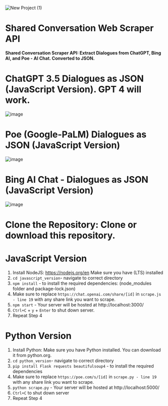 ![New Project (1)](https://github.com/OrangeDev2/ScrapeSharedConvoAPI/assets/47803678/e4b66fca-12ab-4144-835a-5783dc13fd16)
# Shared Conversation Web Scraper API
**Shared Conversation Scraper API: Extract Dialogues from ChatGPT, Bing AI, and Poe - AI Chat. Converted to JSON.**

# ChatGPT 3.5 Dialogues as JSON (JavaScript Version).  GPT 4 will work.
![image](https://github.com/OrangeDev2/ScrapeSharedConvoAPI/assets/47803678/3708f241-3a99-4737-a0be-aab5561262e9)
# Poe (Google-PaLM) Dialogues as JSON (JavaScript Version)
![image](https://github.com/OrangeDev2/ScrapeSharedConvoAPI/assets/47803678/522dd1c2-504f-4230-b9d5-a5372c7df1ca)
# Bing AI Chat - Dialogues as JSON (JavaScript Version)
![image](https://github.com/OrangeDev2/ScrapeSharedConvoAPI/assets/47803678/4a2be4dd-e9ac-45e0-a15b-2b402cf957fe)

# **Clone the Repository**: Clone or download this repository.

# JavaScript Version
1. Install NodeJS: https://nodejs.org/en Make sure you have (LTS) installed
2. `cd javascript_version`- navigate to correct directory
3. `npm install` - to install the required dependencies: (node_modules folder and package-lock.json)
4. Make sure to replace `https://chat.openai.com/share/[id]` in `scrape.js - line 19` with any share link you want to scrape.
5. `npm start` - Your server will be hosted at http://localhost:3000/
6. `Ctrl+C` + `y` + `Enter` to shut down server.
7. Repeat Step 4

# Python Version
1. Install Python: Make sure you have Python installed. You can download it from python.org.
2. `cd python_version`- navigate to correct directory
3. `pip install Flask requests beautifulsoup4` - to install the required dependencies
4. Make sure to replace `https://poe.com/s/[id]` in `scrape.py - line 19` with any share link you want to scrape.
5. `python scrape.py` - Your server will be hosted at http://localhost:5000/
6. `Ctrl+C` to shut down server
7. Repeat Step 4
